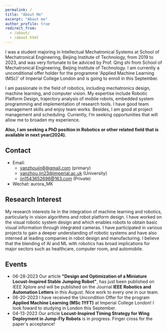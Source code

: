 ```yaml
---
permalink: /
title: "About Me"
excerpt: "About me"
author_profile: true
redirect_from: 
  - /about/
  - /about.html
---
```


I was a student majoring in Intellectual Mechatronical Systems at School of Mechatronical Engineering, Beijing Institute of Technology, from 2019 to 2023, and was very fortunate to be adviced by Prof. Qing shi from School of Mechatronical Engineering, Beijing Institute of Technology. I am currently a unconditional offer holder for the programme 'Applied Machine Learning (MSc)' of Imperial College London and is going to enroll in this September. 

I am passionate in the field of robotics, including mechatronics design, machine learning, and computer vision. My expertise include Robotic Platform Design, trajectory analysis of moblie robots, embedded system programming and implementation of research tools. I have good team management skills and enjoy team works. Besides, I am good at project management and scheduling. Currently, I’m seeking opportunities that will allow me to broaden my experience. 

 **Also, I am seeking a PhD position in Robotics or other related field that is available in next year(2024).**  
 
Contact
-----
* Email:
  * yanzhoujin8@gmail.com (primary)
  * yanzhou.jin23@imperial.ac.uk (University)
  * jin1543652696@163.com (Private) 
* Wechat: aurora_MK  

Research Interest
------
My research interests lie in the integration of machine learning and robotics, particularly in vision algorithms and robot platform design. I have worked on the visual robotic system design and which enables robots to obtain basic visual information through integrated cameras. I have participated in various projects to gain a deeper understanding of robotic systems and have also interned at leading companies in robot design and manufacturing. I believe that the blending of AI and ML with robotics has broad implications for major sectors such as healthcare, computer room, and automobile.

Events
------
* 06-28-2023 Our article **"Design and Optimization of a Miniature Locust-Inspired Stable Jumping Robot"**, has just been published on IEEE Xplore and will be published on the Journal **IEEE Robotics and Automation Letters** in this August. Nice work to every one in our team.
* 06-20-2023 I have received the Uncondition Offer for the program **Applied Machine Learning (MSc 1YFT)** at Imperial College London! I look foward to studying in London this September.
* 04-13-2023 Our article **Locust-Inspired Timing Strategy for Wing Deployment in Jump-Fly Robots** is in progress. Finger cross for the paper's acceptance!
